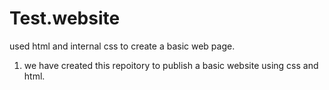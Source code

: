 # Test.website
used html and internal css to create a basic web page.
1. we have created this repoitory to publish a basic website using css and html.
